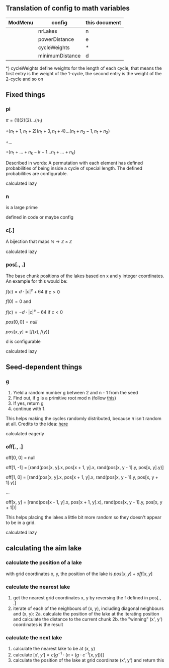 ## Translation of config to math variables

| ModMenu | config          | this document |
| ------- | --------------- | ------------- |
|         | nrLakes         | n             |
|         | powerDistance   | e             |
|         | cycleWeights    | *             |
|         | minimumDistance | d             |


*) cycleWeights define weights for the length of each cycle, that means the first entry is the weight of the 1-cycle, the second entry is the weight of the 2-cycle and so on

## Fixed things
### pi
$\pi = (1)(2)(3)...(n_1)$

$\circ (n_1 + 1, n_1 + 2)(n_1 + 3, n_1 + 4)...(n_1 + n_2 - 1, n_1 + n_2)$

$\circ ...$

$\circ (n_1 + ... + n_k - k + 1 ... n_1 + ... + n_k)$

Described in words: A permutation with each element has defined probabilities of being inside a cycle of special length. The defined probabilities are configurable.

calculated lazy

### n
is a large prime

defined in code or maybe config

### c[.]
A bijection that maps $\mathbb N \to \mathbb Z \times \mathbb Z$

calculated lazy

### pos[., .]
The base chunk positions of the lakes based on x and y integer coordinates. An example for this would be:

$f(c) = d \cdot |c|^e + 64$ if $c > 0$

$f(0) = 0$ and

$f(c) = -d \cdot |c|^e - 64$ if $c < 0$

$pos[0, 0] = null$

$pos[x, y] = [f(x), f(y)]$

d is configurable

calculated lazy

## Seed-dependent things
### g
1. Yield a random number g between 2 and n - 1 from the seed
2. Find out, if g is a primitive root mod n (follow [this](https://en.wikipedia.org/wiki/Primitive_root_modulo_n#Finding_primitive_roots))
3. If yes, return g
4. continue with 1.

This helps making the cycles randomly distributed, because $\pi$ isn't random at all. Credits to the idea: [here](https://stackoverflow.com/questions/32357710/efficient-way-to-generate-a-seemingly-random-permutation-from-a-very-large-set-w/47437819#47437819)

calculated eagerly

### off[., .]

off[0, 0] = null

off[1, -1] = [rand(pos[x, y].x, pos[x + 1, y].x, rand(pos[x, y - 1].y, pos[x, y].y)]

off[1, 0] = [rand(pos[x, y].x, pos[x + 1, y].x, rand(pos[x, y - 1].y, pos[x, y + 1].y)]

...

off[x, y] = [rand(pos[x - 1, y].x, pos[x + 1, y].x), rand(pos[x, y - 1].y, pos[x, y + 1])]

This helps placing the lakes a little bit more random so they doesn't appear to be in a grid.

calculated lazy

## calculating the aim lake
### calculate the position of a lake
with grid coordinates x, y, the position of the lake is
$pos[x, y] + off[x, y]$
### calculate the nearest lake
1. get the nearest grid coordinates x, y by reversing the f defined in pos[., .]
2. iterate of each of the neighbours of (x, y), including diagonal neighbours and (x, y):
2a. calculate the position of the lake at the iterating position and calculate the distance to the current chunk
2b. the "winning" (x', y') coordinates is the result
### calculate the next lake
1. calculate the nearest lake to be at (x, y)
2. calculate $[x', y'] = c[g^{-1} \cdot (\pi \circ (g \cdot c^{-1}[x, y]))]$
3. calculate the position of the lake at grid coordinate (x', y') and return this
